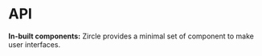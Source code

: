 # API

**In-built components:** Zircle provides a minimal set of component to make user interfaces.

